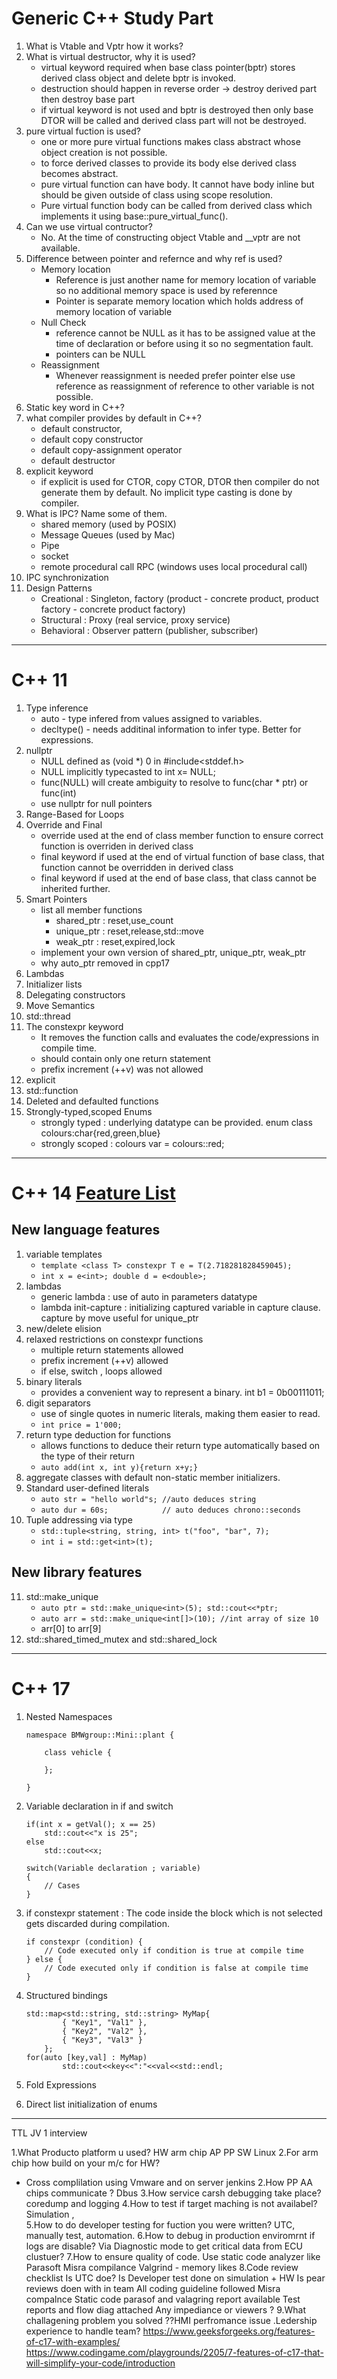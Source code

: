 # Generic C++ Study Part
1. What is Vtable and Vptr how it works?
2. What is virtual destructor, why it is used?
    - virtual keyword required when base class pointer(bptr) stores derived class object and delete bptr is invoked.
    - destruction should happen in reverse order -> destroy derived part then destroy base part
    - if virtual keyword is not used and bptr is destroyed then only base DTOR will be called and derived class part will not be destroyed.
3. pure virtual fuction is used?
    - one or more pure virtual functions makes class abstract whose object creation is not possible.
    - to force derived classes to provide its body else derived class becomes abstract.
    - pure virtual function can have body. It cannot have body inline but should be given outside of class using scope resolution. 
    - Pure virtual function body can be called from derived class which implements it using base::pure_virtual_func().
4. Can we use virtual contructor?
    - No. At the time of constructing object Vtable and __vptr are not available.
5. Difference between pointer and refernce and why ref is used?
    - Memory location
      - Reference is just another name for memory location of variable so no additional memory space is used by referennce
      - Pointer is separate memory location which holds address of memory location of variable
    - Null Check
      - reference cannot be NULL as it has to be assigned value at the time of declaration or before using it so no segmentation fault.
      - pointers can be NULL
    - Reassignment
      - Whenever reassignment is needed prefer pointer else use reference as reassignment of reference to other variable is not possible.
6. Static key word in C++?
7. what compiler provides by default in C++?
    - default constructor, 
    - default copy constructor
    - default copy-assignment operator
    - default destructor
8. explicit keyword
    - if explicit is used for CTOR, copy CTOR, DTOR then compiler do not generate them by default. No implicit type casting is done by compiler.
9. What is IPC? Name some of them.
    - shared memory (used by POSIX)
    - Message Queues (used by Mac)
    - Pipe
    - socket
    - remote procedural call RPC (windows uses local procedural call)
10. IPC synchronization
11. Design Patterns
    - Creational : Singleton, factory  (product - concrete product, product factory - concrete product factory)
    - Structural : Proxy              (real service, proxy service)
    - Behavioral : Observer pattern  (publisher, subscriber)

----------------------------------------------------------------------------
# C++ 11
1. Type inference
    - auto - type infered from values assigned to variables.
    - decltype() - needs additinal information to infer type. Better for expressions.
2. nullptr
    - NULL defined as (void *) 0 in #include<stddef.h>
    - NULL implicitly typecasted to int x= NULL;
    - func(NULL) will create ambiguity to resolve to func(char * ptr) or func(int)
    - use nullptr for null pointers
3. Range-Based for Loops
4. Override and Final
    - override used at the end of class member function to ensure correct function is overriden in derived class
    - final keyword if used at the end of virtual function of base class, that function cannot be overridden in derived class
    - final keyword if used at the end of base class, that class cannot be inherited further.
5. Smart Pointers
    - list all member functions
        - shared_ptr : reset,use_count
        - unique_ptr : reset,release,std::move
        - weak_ptr : reset,expired,lock
    - implement your own version of shared_ptr, unique_ptr, weak_ptr
    - why auto_ptr removed in cpp17
7. Lambdas
8. Initializer lists
9. Delegating constructors
10. Move Semantics
11. std::thread
12. The constexpr keyword
    - It removes the function calls and evaluates the code/expressions in compile time.
    - should contain only one return statement
    - prefix increment (++v) was not allowed
14. explicit
15. std::function
16. Deleted and defaulted functions
17. Strongly-typed,scoped Enums
    - strongly typed : underlying datatype can be provided. enum class colours:char{red,green,blue}
    - strongly scoped : colours var = colours::red;

-------------------------------------------------------------------------------------------------------------------
# C++ 14 [Feature List](https://blogs.embarcadero.com/a-complete-guide-to-the-list-of-features-in-c-14/)
## New language features
1. variable templates
    - `template <class T> constexpr T e = T(2.718281828459045);`
    - `int x = e<int>; double d = e<double>;`
2. lambdas
    - generic lambda : use of auto in parameters datatype
    - lambda init-capture : initializing captured variable in capture clause. capture by move useful for unique_ptr
3. new/delete elision
4. relaxed restrictions on constexpr functions
    - multiple return statements allowed
    - prefix increment (++v) allowed
    - if else, switch , loops allowed
5. binary literals
    - provides a convenient way to represent a binary. int b1 = 0b00111011;
6. digit separators
    -  use of single quotes in numeric literals, making them easier to read.
    -  `int price = 1'000;`
7. return type deduction for functions
    - allows functions to deduce their return type automatically based on the type of their return
    - `auto add(int x, int y){return x+y;}`
8. aggregate classes with default non-static member initializers.
9. Standard user-defined literals
    - `auto str = "hello world"s; //auto deduces string`
    - `auto dur = 60s;            // auto deduces chrono::seconds`
10. Tuple addressing via type
    - `std::tuple<string, string, int> t("foo", "bar", 7);`
    - `int i = std::get<int>(t);`        

## New library features
11. std::make_unique
    - `auto ptr = std::make_unique<int>(5); std::cout<<*ptr;`
    - `auto arr = std::make_unique<int[]>(10); //int array of size 10`
    - arr[0] to arr[9]
12. std::shared_timed_mutex and std::shared_lock

----------------------------------------------------------
# C++ 17
1. Nested Namespaces
    ```
    namespace BMWgroup::Mini::plant {
    
        class vehicle {
        
        };
    
    }
    ```
   
3. Variable declaration in if and switch
    ```
    if(int x = getVal(); x == 25)
        std::cout<<"x is 25";
    else
        std::cout<<x;
    ```
    ```
    switch(Variable declaration ; variable)
    {
        // Cases
    }
    ```
5. if constexpr statement : The code inside the block which is not selected gets discarded during compilation.
    ```
    if constexpr (condition) {
        // Code executed only if condition is true at compile time
    } else {
        // Code executed only if condition is false at compile time
    }
    ```
7. Structured bindings
    ```
    std::map<std::string, std::string> MyMap{ 
            { "Key1", "Val1" }, 
            { "Key2", "Val2" }, 
            { "Key3", "Val3" } 
        }; 
    for(auto [key,val] : MyMap)
            std::cout<<key<<":"<<val<<std::endl;
    ```
9. Fold Expressions
10. Direct list initialization of enums

------------------------------------------------
TTL JV 1 interview

1.What Producto platform u used?
 HW arm chip AP PP
  SW Linux
2.For arm chip how build on your m/c for HW?
-  Cross complilation using Vmware and on server jenkins
2.How PP AA chips communicate ?
Dbus
3.How service carsh debugging take place?
coredump and logging
4.How to test if target maching is not availabel?
Simulation ,  
5.How to do developer testing for fuction you were written?
UTC, manually test, automation.
6.How to debug in production enviromrnt if logs are disable?
Via Diagnostic mode to get critical data from ECU clustuer?
7.How to ensure quality of code.
Use static code analyzer like Parasoft
Misra compilance
Valgrind - memory likes
8.Code review checklist
Is UTC doe?
Is Developer test done on simulation + HW
Is pear reviews doen with in team
All coding guideline followed
Misra compalnce
Static code parasof and valagring report available
Test reports and flow diag attached
Any impediance or viewers ?
9.What challagening problem you solved
??HMI perfromance issue
.Ledership experience to handle team?
https://www.geeksforgeeks.org/features-of-c17-with-examples/
https://www.codingame.com/playgrounds/2205/7-features-of-c17-that-will-simplify-your-code/introduction
